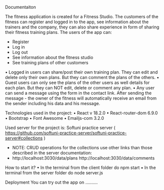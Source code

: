Documentaiton

The fitness application is created for a Fitness Studio. The customers of the fitness can register and logged in to the app, see information about the trainers and the company, they can also share experience in form of sharing their fitness training plans. 
The users of the app can:
-	Register
-	Log in
-	Log out
-	See information about the fitness studio
-	See training plans of other customers

•	Logged in users can share/post their own training plan. They can edit and delete only their own plans. But they can comment the plans of the others.
•	Guest users can only see the plans of the other users as well details for each plan. But they can NOT edit, delete or comment any plan.
•	Any user can send a message using the form in the contact link. After sending the message - the owner of the fitness will automatically receive an email from the sender including his data and his message. 

Technologies used in the project:
•	React v 18.2.0
•	React-router-dom 6.9.0
•	Bootstrap
•	Font Awesome
•	Emailjs-com 3.2.0

Used server for the project is:
Softuni practice server ( https://github.com/softuni-practice-server/softuni-practice-server#collections ) 
-	NOTE: CRUD operations for the collections use other links than those described in the server documentation:
-	http://localhost:3030/data/plans
http://localhost:3030/data/comments

How to start it?
•	In the terminal from the client folder do npm start
•	In the terminal from the server folder do node server.js


Deployment
You can try out the app on ……….
